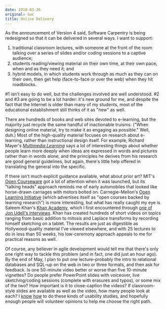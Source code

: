```yaml
---
date: 2010-03-26
original: swc
title: Online Delivery
---
```

<p>As the announcement of Version 4 said, Software Carpentry is being redesigned so that it can be delivered in several ways. I want to support:</p>
<ol>
<li>traditional classroom lectures, with someone at the front of the room talking over a series of slides and/or coding sessions to a captive audience;</li>
<li>students reading/viewing material on their own time, at their own pace, when and as they need it; and</li>
<li>hybrid models, in which students work through as much as they can on their own, then get help (face-to-face or over the web) when they hit roadblocks.</li>
</ol>
<p>#1 isn't easy to do well, but the challenges involved are well understood. #2 and #3 are going to be a lot harder: it's new ground for me, and despite the fact that the Internet is older than many of my students, most of the educational establishment still thinks of it as "new" as well.</p>
<p>There are hundreds of books and web sites devoted to e-learning, but the majority just recycle the same handful of inactionable truisms. ("When designing online material, try to make it as engaging as possible." Well, duh.) Most of the high-quality material focuses on research about e-learning, rather than instructional design itself. For example, Richard Mayer's <a href="http://www.amazon.com/Multimedia-Learning-Richard-E-Mayer/dp/0521735351"><em>Multimedia Learning</em></a> says a lot of interesting things about whether people learn more deeply when ideas are expressed in words and  pictures rather than in words alone, and the principles he derives from his research are good general guidelines, but again, there's little help offered in translating the general into the specific.</p>
<p>If there isn't much explicit guidance available, what about prior art? MIT's <a href="http://ocw.mit.edu/OcwWeb/web/home/home/index.htm">Open Courseware</a> got a lot of attention when it was launched, but its "talking heads" approach reminds me of early automobiles that looked like horse-drawn carriages with motors bolted on. Carnegie-Mellon's <a href="http://oli.web.cmu.edu/openlearning/">Open Learning Initiative</a> (which advertises itself as "open courses backed by learning research") is more interesting, but what has really caught my eye is Saleem Khan's <a href="http://khanacademy.org/">Khan Academy</a>, which I first encountered through <a href="http://itc.conversationsnetwork.org/shows/detail4386.html">one of Jon Udell's interviews</a>. Khan has created hundreds of short videos on topics ranging from basic addition to mitosis and Laplace transforms by recording himself sketching on a tablet. The results are just as digestible as Hollywood-quality material I've viewed elsewhere, and with 25 lectures to do in less than 50 weeks, his low-ceremony approach appeals to me for practical reasons as well.</p>
<p>Of course, any believer in agile development would tell me that there's only one right way to tackle this problem (and in fact, one did just an hour ago). By the end of May, I plan to put one lecture–probably the intro to relational databases and SQL–up on the web in two or three formats, and then ask for feedback. Is one 50-minute video better or worse than five 10-minute vignettes? Do people prefer PowerPoint slides with voiceover, live sketching/coding sessions (complete with erasures and typos), or some mix of the two? How important is it to close-caption the videos? If classroom-style slides are available as well as the video, how many people look at each? I <a href="http://www.amazon.com/Measuring-User-Experience-Interactive-Technologies/dp/0123735580">know</a> <a href="http://www.amazon.com/Rocket-Surgery-Made-Easy-Yourself/dp/0321657292">how</a> to do these kinds of usability studies, and hopefully enough people will volunteer opinions to help me choose the right path.</p>
